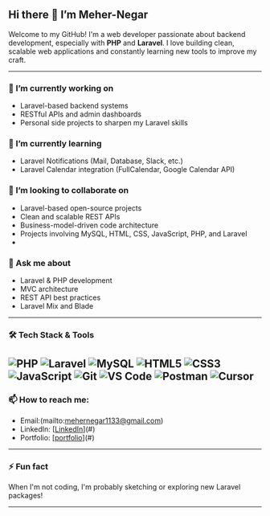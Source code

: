 ## Hi there 👋 I’m Meher-Negar

Welcome to my GitHub! I'm a web developer passionate about backend development, especially with **PHP** and **Laravel**. I love building clean, scalable web applications and constantly learning new tools to improve my craft.

---

### 🔭 I’m currently working on
- Laravel-based backend systems
- RESTful APIs and admin dashboards
- Personal side projects to sharpen my Laravel skills

### 🌱 I’m currently learning
- Laravel Notifications (Mail, Database, Slack, etc.)
- Laravel Calendar integration (FullCalendar, Google Calendar API)


### 👯 I’m looking to collaborate on
- Laravel-based open-source projects  
- Clean and scalable REST APIs  
- Business-model-driven code architecture  
- Projects involving MySQL, HTML, CSS, JavaScript, PHP, and Laravel
- 
### 💬 Ask me about
- Laravel & PHP development
- MVC architecture
- REST API best practices
- Laravel Mix and Blade

---
### 🛠 Tech Stack & Tools
![PHP](https://img.shields.io/badge/-PHP-777BB4?logo=php&logoColor=white&style=flat-square)
![Laravel](https://img.shields.io/badge/-Laravel-FF2D20?logo=laravel&logoColor=white&style=flat-square)
![MySQL](https://img.shields.io/badge/-MySQL-4479A1?logo=mysql&logoColor=white&style=flat-square)
![HTML5](https://img.shields.io/badge/-HTML5-E34F26?logo=html5&logoColor=white&style=flat-square)
![CSS3](https://img.shields.io/badge/-CSS3-1572B6?logo=css3&logoColor=white&style=flat-square)
![JavaScript](https://img.shields.io/badge/-JavaScript-F7DF1E?logo=javascript&logoColor=black&style=flat-square)
![Git](https://img.shields.io/badge/-Git-F05032?logo=git&logoColor=white&style=flat-square)
![VS Code](https://img.shields.io/badge/-VSCode-007ACC?logo=visual-studio-code&logoColor=white&style=flat-square)
![Postman](https://img.shields.io/badge/-Postman-FF6C37?logo=postman&logoColor=white&style=flat-square)
![Cursor](https://img.shields.io/badge/-Cursor-5E60CE?)
---

### 📫 How to reach me:
- Email:(mailto:mehernegar1133@gmail.com)
- LinkedIn: [[LinkedIn](https://bd.linkedin.com/in/meher-negar-8a494028a?trk=people-guest_people_search-card&original_referer=https%3A%2F%2Fwww.linkedin.com%2F)](#)
- Portfolio: [[portfolio](https://github.com/Meher-Negar)](#)

---

### ⚡ Fun fact
When I'm not coding, I'm probably sketching or exploring new Laravel packages!

---

